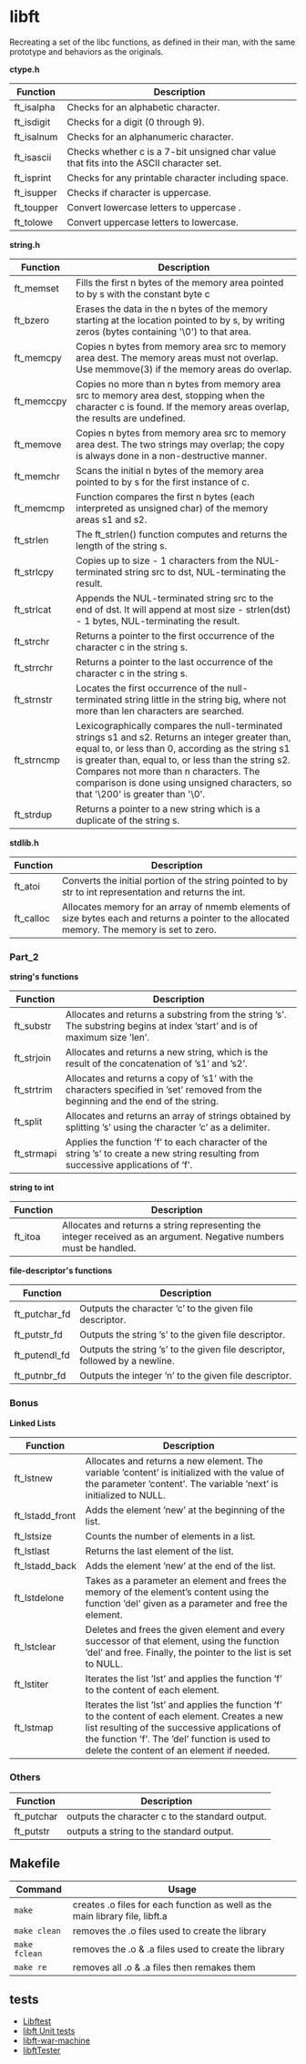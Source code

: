 # libft
Recreating a set of the libc functions, as defined in their man, with the same prototype and behaviors as the originals.

**ctype.h** 

| Function | Description |
| --- | --- |
| ft_isalpha | Checks for an alphabetic character.|
| ft_isdigit | Checks for a digit (0 through 9).|
| ft_isalnum | Checks for an alphanumeric character.|
| ft_isascii | Checks  whether  c  is a 7-bit unsigned char value that fits into the ASCII character set. |
| ft_isprint | Checks for any printable character including space.|
| ft_isupper | Checks if character is uppercase.|
| ft_toupper | Convert lowercase letters to uppercase .|
| ft_tolowe | Convert uppercase letters to lowercase. |

**string.h**

| Function | Description |
| --- | --- |
| ft_memset | Fills the first n bytes of the memory area pointed to by s with the constant byte c|
| ft_bzero | Erases the data in the n bytes of the memory starting at the location pointed to by s, by writing zeros (bytes containing '\0') to that area.|
| ft_memcpy | Copies n bytes from memory area src to memory area dest.  The memory areas must not overlap.  Use  memmove(3)  if the memory areas do overlap.
| ft_memccpy | Copies no more than n bytes from memory area src to memory area dest, stopping when the character c is found. If the memory areas overlap, the results are undefined.|
| ft_memove | Copies n bytes from memory area src to memory area dest. The two strings may overlap; the copy is always done in a non-destructive manner.|
| ft_memchr | Scans the initial n bytes of the memory area pointed to by s for the first instance of c.|
| ft_memcmp | Function compares the first n bytes (each interpreted as unsigned char) of the memory areas s1 and s2.|
| ft_strlen | The ft\_strlen() function computes and returns the length of the string s.|
| ft_strlcpy | Copies up to size - 1 characters from the NUL-terminated string src to dst, NUL-terminating the result.|
| ft_strlcat | Appends the NUL-terminated string src to the end of dst.  It will append at most size - strlen(dst) - 1 bytes, NUL-terminating the result.|
| ft_strchr | Returns a pointer to the first occurrence of the character c in the string s.|
| ft_strrchr | Returns a pointer to the last occurrence  of the character c in the string s.|
| ft_strnstr | Locates the first occurrence of the null-terminated string little in the string big, where not more than len characters are searched.|
| ft_strncmp | Lexicographically compares the null-terminated strings s1 and s2. Returns an integer greater than, equal to, or less than 0, according as the string s1 is greater than, equal to, or less than the string s2. Compares not more than n characters. The comparison is done using unsigned characters, so that '\200' is greater than '\0'.|
| ft_strdup | Returns a pointer to a new string which is a duplicate  of  the string s.|

**stdlib.h**  

| Function | Description |
| --- | --- |
| ft_atoi | Converts the initial portion of the string pointed to by str to int representation and returns the int. |
| ft_calloc |  Allocates memory for an array of  nmemb  elements  of  size  bytes  each and returns a pointer to the allocated memory. The memory is set to zero.|

### Part_2

**string's functions**

| Function | Description |
| --- | --- |
| ft_substr | Allocates and returns a substring from the string ’s’. The substring begins at index ’start’ and is of maximum size ’len’.|
| ft_strjoin | Allocates and returns a new string, which is the result of the concatenation of ’s1’ and ’s2’.|
| ft_strtrim | Allocates and returns a copy of ’s1’ with the characters specified in ’set’ removed from the beginning and the end of the string.|
| ft_split | Allocates and returns an array of strings obtained by splitting ’s’ using the character ’c’ as a delimiter.|
| ft_strmapi | Applies the function ’f’ to each character of the string ’s’ to create a new string resulting from successive applications of ’f’.|

**string to int**

| Function | Description |
| --- | --- |
| ft_itoa | Allocates and returns a string representing the integer received as an argument. Negative numbers must be handled.|

**file-descriptor's functions**

| Function | Description |
| --- | --- |
| ft_putchar_fd | Outputs the character ’c’ to the given file descriptor.|
| ft_putstr_fd | Outputs the string ’s’ to the given file descriptor.|
| ft_putendl_fd | Outputs the string ’s’ to the given file descriptor, followed by a newline.|
| ft_putnbr_fd | Outputs the integer ’n’ to the given file descriptor.|

### Bonus

**Linked Lists**

| Function | Description |
| --- | --- |
| ft_lstnew | Allocates and returns a new element. The variable ’content’ is initialized with the value of the parameter ’content’. The variable ’next’ is initialized to NULL.|
| ft_lstadd_front | Adds the element ’new’ at the beginning of the list.|
| ft_lstsize | Counts the number of elements in a list.|
| ft_lstlast | Returns the last element of the list.|
| ft_lstadd_back | Adds the element ’new’ at the end of the list.|
| ft_lstdelone | Takes as a parameter an element and frees the memory of the element’s content using the function ’del’ given as a parameter and free the element.|
| ft_lstclear | Deletes and frees the given element and every successor of that element, using the function ’del’ and free. Finally, the pointer to the list is set to NULL.|
| ft_lstiter | Iterates the list ’lst’ and applies the function ’f’ to the content of each element.|
| ft_lstmap | Iterates the list ’lst’ and applies the function ’f’ to the content of each element. Creates a new list resulting of the successive applications of the function ’f’. The ’del’ function is used to delete the content of an element if needed.|


### Others

| Function | Description |
| --- | --- |
| ft_putchar | outputs the character c to the standard output.|
| ft_putstr | outputs a string to the standard output.|


## Makefile

| Command | Usage |
| --- | --- |
| `make` | creates .o files for each function as well as the main library file, libft.a |
| `make clean` | removes the .o files used to create the library |
| `make fclean` | removes the .o & .a files used to create the library |
| `make re` | removes all .o & .a files then remakes them |

## tests
   
* [Libftest](https://github.com/jtoty/Libftest)
* [libft Unit tests](https://github.com/alelievr/libft-unit-test)
* [libft-war-machine](https://github.com/ska42/libft-war-machine)
* [libftTester](https://github.com/Tripouille/libftTester)
